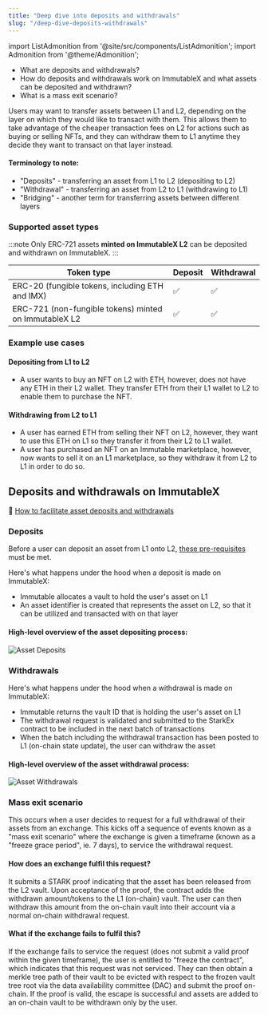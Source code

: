 ```yaml
---
title: "Deep dive into deposits and withdrawals"
slug: "/deep-dive-deposits-withdrawals"
---
```


import ListAdmonition from '@site/src/components/ListAdmonition';
import Admonition from '@theme/Admonition';

<ListAdmonition>
    <ul>
        <li>What are deposits and withdrawals?</li>
        <li>How do deposits and withdrawals work on ImmutableX and what assets can be deposited and withdrawn?</li>
        <li>What is a mass exit scenario?</li>
    </ul>
</ListAdmonition>

Users may want to transfer assets between L1 and L2, depending on the layer on which they would like to transact with them. This allows them to take advantage of the cheaper transaction fees on L2 for actions such as buying or selling NFTs, and they can withdraw them to L1 anytime they decide they want to transact on that layer instead.

#### Terminology to note:
* "Deposits" - transferring an asset from L1 to L2 (depositing to L2)
* "Withdrawal" - transferring an asset from L2 to L1 (withdrawing to L1)
* "Bridging" - another term for transferring assets between different layers

### Supported asset types
:::note
Only ERC-721 assets **minted on ImmutableX L2** can be deposited and withdrawn on ImmutableX.
:::

| Token type | Deposit | Withdrawal |
| --- | --- | --- |
| ERC-20 (fungible tokens, including ETH and IMX) | ✅ | ✅ |
| ERC-721 (non-fungible tokens) minted on ImmutableX L2 | ✅ | ✅ |

### Example use cases

#### Depositing from L1 to L2
* A user wants to buy an NFT on L2 with ETH, however, does not have any ETH in their L2 wallet. They transfer ETH from their L1 wallet to L2 to enable them to purchase the NFT.

#### Withdrawing from L2 to L1
* A user has earned ETH from selling their NFT on L2, however, they want to use this ETH on L1 so they transfer it from their L2 to L1 wallet.
* A user has purchased an NFT on an Immutable marketplace, however, now wants to sell it on an L1 marketplace, so they withdraw it from L2 to L1 in order to do so.

## Deposits and withdrawals on ImmutableX

<Admonition type="info" title="Guide:" icon="">
    📘 <a href="./how-to-enable-deposits-withdrawals">How to facilitate asset deposits and withdrawals</a>
</Admonition>

### Deposits
Before a user can deposit an asset from L1 onto L2, [these pre-requisites](./how-to-enable-deposits-withdrawals#deposit-pre-requisites) must be met.

Here's what happens under the hood when a deposit is made on ImmutableX:
* Immutable allocates a vault to hold the user's asset on L1
* An asset identifier is created that represents the asset on L2, so that it can be utilized and transacted with on that layer

#### High-level overview of the asset depositing process:
![Asset Deposits](/img/AssetDeposits.png)

### Withdrawals
Here's what happens under the hood when a withdrawal is made on ImmutableX:
* Immutable returns the vault ID that is holding the user's asset on L1
* The withdrawal request is validated and submitted to the StarkEx contract to be included in the next batch of transactions
* When the batch including the withdrawal transaction has been posted to L1 (on-chain state update), the user can withdraw the asset

#### High-level overview of the asset withdrawal process:
![Asset Withdrawals](/img/Withdrawals.png)

### Mass exit scenario
This occurs when a user decides to request for a full withdrawal of their assets from an exchange. This kicks off a sequence of events known as a "mass exit scenario" where the exchange is given a timeframe (known as a "freeze grace period", ie. 7 days), to service the withdrawal request.

#### How does an exchange fulfil this request?
It submits a STARK proof indicating that the asset has been released from the L2 vault. Upon acceptance of the proof, the contract adds the withdrawn amount/tokens to the L1 (on-chain) vault. The user can then withdraw this amount from the on-chain vault into their account via a normal on-chain withdrawal request.

#### What if the exchange fails to fulfil this?
If the exchange fails to service the request (does not submit a valid proof within the given timeframe), the user is entitled to "freeze the contract", which indicates that this request was not serviced. They can then obtain a merkle tree path of their vault to be evicted with respect to the frozen vault tree root via the data availability committee (DAC) and submit the proof on-chain. If the proof is valid, the escape is successful and assets are added to an on-chain vault to be withdrawn only by the user.
